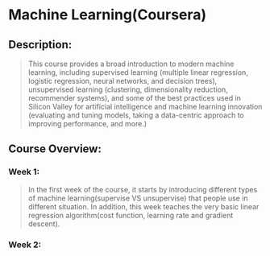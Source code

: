 # Machine Learning(Coursera)

## Description:

> This course provides a broad introduction to modern machine learning, including supervised learning (multiple linear regression, logistic regression, neural networks, and decision trees), unsupervised learning (clustering, dimensionality reduction, recommender systems), and some of the best practices used in Silicon Valley for artificial intelligence and machine learning innovation (evaluating and tuning models, taking a data-centric approach to improving performance, and more.)

## Course Overview:

### Week 1:

> In the first week of the course, it starts by introducing different types of machine learning(supervise VS unsupervise) that people use in different situation. In addition, this week teaches the very basic linear regression algorithm(cost function, learning rate and gradient descent).

### Week 2:

